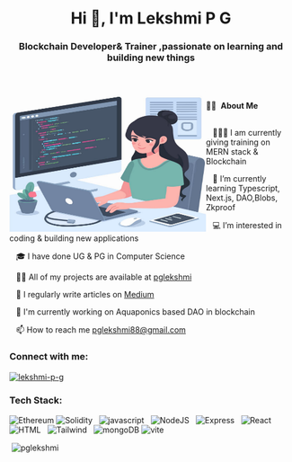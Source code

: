 
<h1 align="center"><strong>Hi 👋, I'm Lekshmi P G</strong></h1>
<h3 align="center">Blockchain Developer& Trainer ,passionate on learning and building new things</h3><br><br>
 <img align="left" alt="GIF" src="https://github.com/pglekshmi/pglekshmi/blob/main/assets/c7a5ee8a-3d84-4d95-8030-b13d21af17f2.jpg" width="350" height="250" /><br>
  🧑‍💻 &nbsp;<strong>About Me</strong> <br><br>

&nbsp;&nbsp; 👩🏻‍💻 I am currently giving training on MERN stack & Blockchain

&nbsp;&nbsp; 🌱 I’m currently learning Typescript, Next.js, DAO,Blobs, Zkproof

&nbsp;&nbsp; 💻 I’m interested in coding & building new applications

&nbsp;&nbsp; 🎓 I have done UG & PG in Computer Science

&nbsp;&nbsp; 👨‍💻 All of my projects are available at [pglekshmi](https://github.com/pglekshmi)

&nbsp;&nbsp; 📝 I regularly write articles on [Medium](https://kbaiiitmk.medium.com/)

&nbsp;&nbsp; 🚀 I'm currently working on Aquaponics based DAO in blockchain

&nbsp;&nbsp; 📫 How to reach me pglekshmi88@gmail.com


<h3 align="left">Connect with me:</h3>
<p align="left">
<a href="https://linkedin.com/in/lekshmi-p-g" target="blank"><img align="center" src="https://raw.githubusercontent.com/rahuldkjain/github-profile-readme-generator/master/src/images/icons/Social/linked-in-alt.svg" alt="lekshmi-p-g" height="30" width="40" /></a>
</p>

<h3 align="left">Tech Stack:</h3>

<p align="left">   <img src="https://img.shields.io/badge/Ethereum-3C3C3D?style=for-the-badge&logo=Ethereum&logoColor=white" alt="Ethereum" />  <img src="https://img.shields.io/badge/Solidity-%23363636.svg?style=for-the-badge&logo=solidity&logoColor=white" alt="Solidity"/> &nbsp; <img src="https://img.shields.io/badge/javascript-%23323330.svg?style=for-the-badge&logo=javascript&logoColor=%23F7DF1E" alt="javascript" /> &nbsp;  <img src="https://img.shields.io/badge/node.js-6DA55F?style=for-the-badge&logo=node.js&logoColor=white" alt="NodeJS" /> &nbsp; <img src="https://img.shields.io/badge/express.js-%23404d59.svg?style=for-the-badge&logo=express&logoColor=%2361DAFB" alt="Express"/> &nbsp;  <img src="https://img.shields.io/badge/react-%2320232a.svg?style=for-the-badge&logo=react&logoColor=%2361DAFB" alt="React"/>  &nbsp; <img src="https://img.shields.io/badge/html5-%23E34F26.svg?style=for-the-badge&logo=html5&logoColor=white" alt="HTML" /> &nbsp;  <img src="https://img.shields.io/badge/tailwindcss-%2338B2AC.svg?style=for-the-badge&logo=tailwind-css&logoColor=white" alt="Tailwind"/> &nbsp;  <img src="https://img.shields.io/badge/MongoDB-%234ea94b.svg?style=for-the-badge&logo=mongodb&logoColor=white" alt="mongoDB" />  <img src="https://img.shields.io/badge/vite-%23646CFF.svg?style=for-the-badge&logo=vite&logoColor=white" alt="vite" />  </p>

<p>&nbsp;<img align="center" src="https://github-readme-stats.vercel.app/api?username=pglekshmi&show_icons=true&locale=en" alt="pglekshmi" /></p>
